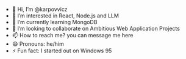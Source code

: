 - 👋 Hi, I’m @karpovvicz
- 👀 I’m interested in React, Node.js and LLM
- 🌱 I’m currently learning MongoDB
- 💞️ I’m looking to collaborate on Ambitious Web Application Projects
- 📫 How to reach me? you can message me here 
- 😄 Pronouns: he/him
- ⚡ Fun fact: I started out on Windows 95

<!---
karpovvicz/karpovvicz is a ✨ special ✨ repository because its `README.md` (this file) appears on your GitHub profile.
You can click the Preview link to take a look at your changes.
--->
